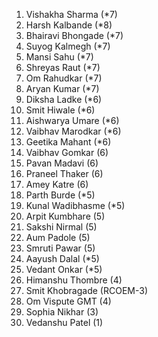 1. Vishakha Sharma  (*7)
2. Harsh Kalbande  (*8)
3. Bhairavi Bhongade (*7)
4. Suyog Kalmegh (*7)
5. Mansi Sahu (*7)
6. Shreyas Raut (*7)
7. Om Rahudkar (*7)
8. Aryan Kumar (*7)
9. Diksha Ladke  (*6)
10. Smit Hiwale (*6)
11. Aishwarya Umare  (*6)
12. Vaibhav Marodkar (*6)
13. Geetika Mahant (*6)
14. Vaibhav Gomkar (6)
15. Pavan Madavi (6)
16. Praneel Thaker (6)
17. Amey Katre (6)
18. Parth Burde  (*5)
19. Kunal Wadibhasme  (*5)
20. Arpit Kumbhare (5)
21. Sakshi Nirmal  (5)
22. Aum Padole (5)
23. Smruti Pawar (5)
24. Aayush Dalal (*5)
25. Vedant Onkar (*5)
26. Himanshu Thombre (4)
27. Smit Khobragade (RCOEM-3)
28. Om Vispute GMT (4)
29. Sophia Nikhar (3)
30. Vedanshu Patel (1)
